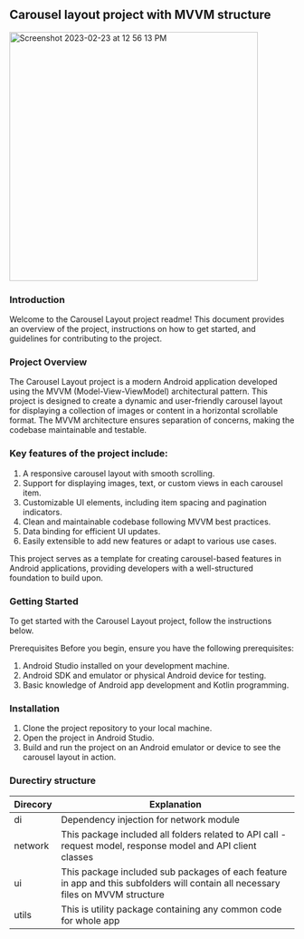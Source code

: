 ## Carousel layout project with MVVM structure

<img width="439" alt="Screenshot 2023-02-23 at 12 56 13 PM" src="https://user-images.githubusercontent.com/20376971/220790897-0f7c1ecf-5d6b-44a1-9d9f-8c1c1b06f4bb.png">

### Introduction

Welcome to the Carousel Layout project readme! This document provides an overview of the project, instructions on how to get started, and guidelines for contributing to the project.

### Project Overview

The Carousel Layout project is a modern Android application developed using the MVVM (Model-View-ViewModel) architectural pattern. This project is designed to create a dynamic and user-friendly carousel layout for displaying a collection of images or content in a horizontal scrollable format. The MVVM architecture ensures separation of concerns, making the codebase maintainable and testable.

### Key features of the project include:

1. A responsive carousel layout with smooth scrolling.
2. Support for displaying images, text, or custom views in each carousel item.
3. Customizable UI elements, including item spacing and pagination indicators.
4. Clean and maintainable codebase following MVVM best practices.
5. Data binding for efficient UI updates.
6. Easily extensible to add new features or adapt to various use cases.

This project serves as a template for creating carousel-based features in Android applications, providing developers with a well-structured foundation to build upon.

### Getting Started

To get started with the Carousel Layout project, follow the instructions below.

Prerequisites
Before you begin, ensure you have the following prerequisites:

1. Android Studio installed on your development machine.
2. Android SDK and emulator or physical Android device for testing.
3. Basic knowledge of Android app development and Kotlin programming.

### Installation
1. Clone the project repository to your local machine.
2. Open the project in Android Studio.
3. Build and run the project on an Android emulator or device to see the carousel layout in action.

### Durectiry structure

| Direcory        | Explanation           
| ------------- | -------------| 
| di     | Dependency injection for network module | 
| network      | This package included all folders related to API call - request model, response model and API client classes |   
| ui | This package included sub packages of each feature in app and this subfolders will contain all necessary files on MVVM structure |  
| utils | This is utility package containing any common code for whole app |   
